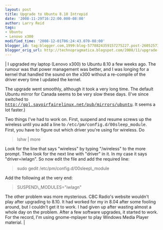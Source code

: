 ```yaml
---
layout: post
title: Upgrade to Ubuntu 8.10 Intrepid
date: '2008-11-29T16:22:00.000-08:00'
author: Larry Reid
tags:
- Ubuntu
- Lenovo x300
modified_time: '2008-12-01T06:24:43.070-08:00'
blogger_id: tag:blogger.com,1999:blog-5778824359157275227.post-2605257373841554802
blogger_orig_url: http://technopragmatica.blogspot.com/2008/11/upgrade-to-ubuntu-810-intrepid.html
---
```


| I upgraded my laptop (<span class="blsp-spelling-error" id="SPELLING_ERROR_0">Lenovo</span> x300) to <span class="blsp-spelling-error" id="SPELLING_ERROR_1">Ubuntu</span> 8.10 a few weeks ago. The rumour was that power management was better, and I was longing for a kernel that handled the sound on the x300 without a re-compile of the driver every time I updated the kernel.  
  
The upgrade went smoothly, although it took a very long time. The default <span class="blsp-spelling-error" id="SPELLING_ERROR_2">Ubuntu</span> mirror for Canada seems to be very slow these days. (I've since switched to<span style="font-family:courier new;"> http://gpl.savoirfairelinux.net/pub/mirrors/ubuntu</span>. It seems a lot faster.)  
  
Two things I've had to work on. First, suspend and resume screws up the wireless until you add a line to <span style="font-family:courier new;">/etc/pm/config.d/00sleep\_module</span>. First, you have to figure out which driver you're using for wireless. Do  
<blockquote style=\"font-family: courier new;\"><span class="blsp-spelling-error" id="SPELLING_ERROR_3">lshw</span> | more  
</blockquote>Look for the line that says "wireless" by typing "/wireless" to the more prompt. Then look for the next line with "driver" in it. In my case it says "driver=<span class="blsp-spelling-error" id="SPELLING_ERROR_4">iwlagn</span>". So now edit the file and add the required line:  
<blockquote style=\"font-family: courier new;\"><span class="blsp-spelling-error" id="SPELLING_ERROR_5">sudo</span> <span class="blsp-spelling-error" id="SPELLING_ERROR_6">gedit</span> /etc/pm/config.d/00sleep\_module  
</blockquote>Add the following at the very end:  
<blockquote style=\"font-family: courier new;\">SUSPEND\_MODULES="<span class="blsp-spelling-error" id="SPELLING_ERROR_7">iwlagn</span>"  
</blockquote>The other problem was more mysterious. CBC Radio's website wouldn't play after upgrading to 8.10. It had worked for my in 8.04 after some fooling around, but I couldn't get it to work. I had given up after wasting almost a whole day on the problem. After a few software upgrades, it started to work. For the record, I'm using gnome-<span class="blsp-spelling-error" id="SPELLING_ERROR_8">mplayer</span> to play Windows Media Player material. |

